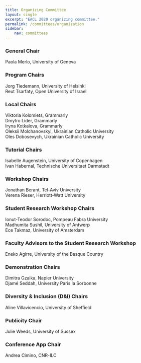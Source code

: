 ```yaml
---
title: Organizing Committee
layout: single
excerpt: "EACL 2020 organizing committee."
permalink: /committees/organization
sidebar: 
    nav: committees 
---
```


<h3>General Chair</h3>
Paola Merlo, University of Geneva

<h3>Program Chairs</h3>
Jorg Tiedemann, University of Helsinki<br />
Reut Tsarfaty, Open University of Israel

<h3>Local Chairs</h3>
Viktoria Kolomiets, Grammarly<br />
Dmytro Lider, Grammarly<br />
Iryna Kotkalova, Grammarly<br />
Oleksii Molchanovskyi, Ukrainian Catholic University<br />
Oles Dobosevych, Ukrainian Catholic University

<h3>Tutorial Chairs</h3>
Isabelle Augenstein, University of Copenhagen<br/>
Ivan Habernal, Technische Universitaet Darmstadt

<h3>Workshop Chairs</h3>
Jonathan Berant, Tel-Aviv University<br/>
Verena Rieser, Herriott-Watt University

<h3>Student Research Workshop Chairs</h3>
Ionut-Teodor Sorodoc, Pompeau Fabra University<br/>
Madhumita Sushil, University of Antwerp<br/>
Ece Takmaz, University of Amsterdam

<h3>Faculty Advisors to the Student Research Workshop</h3>
Eneko Agirre, University of the Basque Country

<h3>Demonstration Chairs</h3>
Dimitra Gzaika, Napier University<br/>
Djamé Seddah, University Paris la Sorbonne

<h3>Diversity &amp; Inclusion (D&amp;I) Chairs</h3>
Aline Villavicencio, University of Sheffield

<h3>Publicity Chair</h3>
Julie Weeds, University of Sussex

<h3>Conference App Chair</h3>
Andrea Cimino, CNR-ILC
